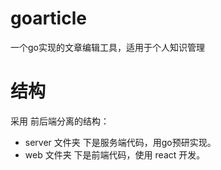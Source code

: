 # goarticle
一个go实现的文章编辑工具，适用于个人知识管理

# 结构
采用 前后端分离的结构：
- server 文件夹 下是服务端代码，用go预研实现。
- web 文件夹 下是前端代码，使用 react 开发。


